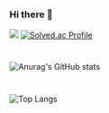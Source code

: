 ### Hi there 👋

<!--
**dhalsdl12/dhalsdl12** is a ✨ _special_ ✨ repository because its `README.md` (this file) appears on your GitHub profile.

Here are some ideas to get you started:

- 🔭 I’m currently working on ...
- 🌱 I’m currently learning ...
- 👯 I’m looking to collaborate on ...
- 🤔 I’m looking for help with ...
- 💬 Ask me about ...
- 📫 How to reach me: ...
- 😄 Pronouns: ...
- ⚡ Fun fact: ...
-->
<a href="https://opgc.me/#/users/dhalsdl12" target="_blank"><img src="https://api.opgc.me/githubs/users/dhalsdl12/tag/?theme=basic" /></a>
[![Solved.ac Profile](http://mazassumnida.wtf/api/v2/generate_badge?boj=dhalsdl12)](https://solved.ac/dhalsdl12/)
#
![Anurag's GitHub stats](https://github-readme-stats.vercel.app/api?username=dhalsdl12&show_icons=true&layout=compact&theme=tokyonight)
#
![Top Langs](https://github-readme-stats.vercel.app/api/top-langs/?username=dhalsdl12&layout=compact&theme=tokyonight)
